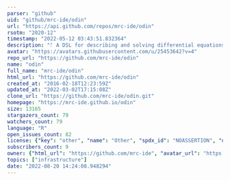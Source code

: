 ```yaml
---
parser: "github"
uid: "github/mrc-ide/odin"
url: "https://api.github.com/repos/mrc-ide/odin"
rsotm: "2020-12"
timestamp: "2022-05-12 03:43:51.832364"
description: "ᚩ A DSL for describing and solving differential equations in R"
avatar: "https://avatars.githubusercontent.com/u/25453642?v=4"
repo_url: "https://github.com/mrc-ide/odin"
name: "odin"
full_name: "mrc-ide/odin"
html_url: "https://github.com/mrc-ide/odin"
created_at: "2016-02-18T12:23:59Z"
updated_at: "2022-03-02T17:15:08Z"
clone_url: "https://github.com/mrc-ide/odin.git"
homepage: "https://mrc-ide.github.io/odin"
size: 13165
stargazers_count: 79
watchers_count: 79
language: "R"
open_issues_count: 82
license: {"key": "other", "name": "Other", "spdx_id": "NOASSERTION", "url": null, "node_id": "MDc6TGljZW5zZTA="}
subscribers_count: 9
owner: {"html_url": "https://github.com/mrc-ide", "avatar_url": "https://avatars.githubusercontent.com/u/25453642?v=4", "login": "mrc-ide", "type": "Organization"}
topics: ["infrastructure"]
date: "2022-08-20 14:24:08.948294"
---
```

